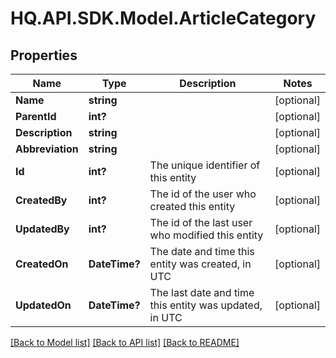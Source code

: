# HQ.API.SDK.Model.ArticleCategory
## Properties

Name | Type | Description | Notes
------------ | ------------- | ------------- | -------------
**Name** | **string** |  | [optional] 
**ParentId** | **int?** |  | [optional] 
**Description** | **string** |  | [optional] 
**Abbreviation** | **string** |  | [optional] 
**Id** | **int?** | The unique identifier of this entity | [optional] 
**CreatedBy** | **int?** | The id of the user who created this entity | [optional] 
**UpdatedBy** | **int?** | The id of the last user who modified this entity | [optional] 
**CreatedOn** | **DateTime?** | The date and time this entity was created, in UTC | [optional] 
**UpdatedOn** | **DateTime?** | The last date and time this entity was updated, in UTC | [optional] 

[[Back to Model list]](../README.md#documentation-for-models) [[Back to API list]](../README.md#documentation-for-api-endpoints) [[Back to README]](../README.md)

